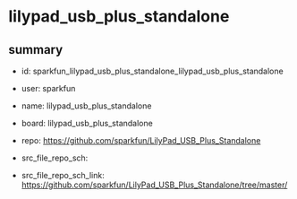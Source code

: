 # lilypad_usb_plus_standalone
 
## summary 
* id: sparkfun_lilypad_usb_plus_standalone_lilypad_usb_plus_standalone
* user: sparkfun
* name: lilypad_usb_plus_standalone
* board: lilypad_usb_plus_standalone
* repo: https://github.com/sparkfun/LilyPad_USB_Plus_Standalone



* src_file_repo_sch: 
* src_file_repo_sch_link: https://github.com/sparkfun/LilyPad_USB_Plus_Standalone/tree/master/




